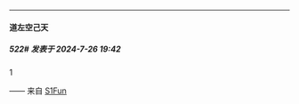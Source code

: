 ﻿
*****

####  道左空己天  
##### 522#       发表于 2024-7-26 19:42

1

—— 来自 [S1Fun](https://s1fun.koalcat.com)

